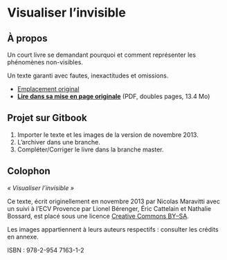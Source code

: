 Visualiser l’invisible
===

## À propos

Un court livre se demandant pourquoi et comment représenter les phénomènes non-visibles.

Un texte garanti avec fautes, inexactitudes et omissions.


* [Emplacement original](http://probablement.net/invisible)
* [**Lire dans sa mise en page originale**](http://probablement.net/invisible/pdf/visualiser_l'invisible_ebook_1.1_doubles.pdf) (PDF, doubles pages, 13.4 Mo)

## Projet sur Gitbook
1. Importer le texte et les images de la version de novembre 2013.
2. L’archiver dans une branche.
3. Compléter/Corriger le livre dans la branche master.

## Colophon

*« Visualiser l’invisible »*

Ce texte, écrit originellement en novembre 2013 par Nicolas Maravitti avec un suivi à l’ECV Provence par Lionel Bérenger, Éric Cattelain et Nathalie Bossard, est placé sous une licence [Creative Commons BY–SA](http://creativecommons.org/licenses/by-sa/3.0/deed.fr). 

Les images appartiennent à leurs auteurs respectifs : consulter les crédits en annexe.

ISBN : 978-2-954 7163-1-2
